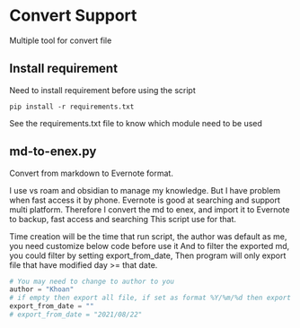 # Convert Support

Multiple tool for convert file


## Install requirement

Need to install requirement before using the script
```console
pip install -r requirements.txt
```
See the requirements.txt file to know which module need to be used

## md-to-enex.py

Convert from markdown to Evernote format.

I use vs roam and obsidian to manage my knowledge. But I have problem when fast access it by phone.
Evernote is good at searching and support multi platform. 
Therefore I convert the md to enex, and import it to Evernote to backup, fast access and searching
This script use for that.

Time creation will be the time that run script, the author was default as me, you need customize below code before use it
And to filter the exported md, you could filter by setting export_from_date, Then program will only export file that have modified day >=  that date.
``` python
# You may need to change to author to you
author = "Khoan"
# if empty then export all file, if set as format %Y/%m/%d then export file with modified date >= that day
export_from_date = ""
# export_from_date = "2021/08/22"
```